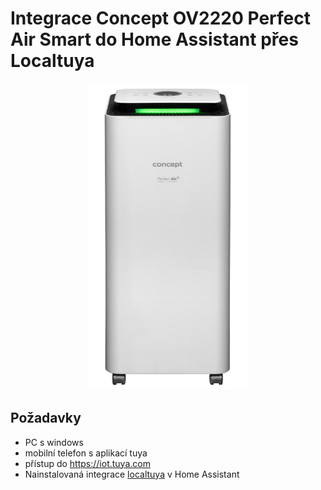 # Integrace Concept OV2220 Perfect Air Smart do Home Assistant přes Localtuya

<p align="center">
<img src="img/concept_dehumidifier_ov2220.PNG" alt="Zásuvková lišta Ledvance" width="50%"/>
</p>
  
## Požadavky

  - PC s windows
  - mobilní telefon s aplikací tuya
  - přístup do https://iot.tuya.com
  - Nainstalovaná integrace <a href="https://github.com/rospogrigio/localtuya/">localtuya</a> v Home Assistant
